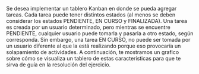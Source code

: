Se desea implementar un tablero Kanban en donde se pueda agregar tareas. Cada tarea puede
tener distintos estados (al menos se deben considerar los estados PENDIENTE, EN CURSO y
FINALIZADA). Una tarea es creada por un usuario determinado, pero mientras se encuentre
PENDIENTE, cualquier usuario puede tomarla y pasarla a otro estado, según corresponda. Sin
embargo, una tarea EN CURSO, no puede ser tomada por un usuario diferente al que la está
realizando porque eso provocaría un solapamiento de actividades.
A continuación, te mostramos un grafico sobre cómo se visualiza un tablero de estas
características para que te sirva de guía en la resolución del ejercicio.
